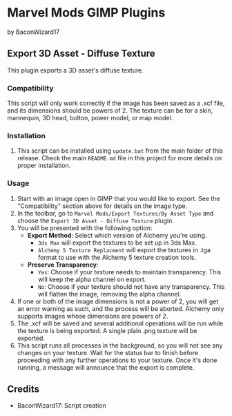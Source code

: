 # Marvel Mods GIMP Plugins
by BaconWizard17

## Export 3D Asset - Diffuse Texture
This plugin exports a 3D asset's diffuse texture.

### Compatibility
This script will only work correctly if the image has been saved as a .xcf file, and its dimensions should be powers of 2. The texture can be for a skin, mannequin, 3D head, bolton, power model, or map model.

### Installation
1. This script can be installed using `update.bat` from the main folder of this release. Check the main `README.md` file in this project for more details on proper installation.

### Usage
1. Start with an image open in GIMP that you would like to export. See the "Compatibility" section above for details on the image type.
2. In the toolbar, go to `Marvel Mods/Export Textures/By Asset Type` and choose the `Export 3D Asset - Diffuse Texture` plugin.
3. You will be presented with the following option:
	- **Export Method**: Select which version of Alchemy you're using.
	  - `3ds Max` will export the textures to be set up in 3ds Max.
	  - `Alchemy 5 Texture Replacment` will export the textures in .tga format to use with the Alchemy 5 texture creation tools.
    - **Preserve Transparency**:
	  - `Yes`: Choose if your texture needs to maintain transparency. This will keep the alpha channel on export.
	  - `No`: Choose if your texture should not have any transparency. This will flatten the image, removing the alpha channel.
4. If one or both of the image dimensions is not a power of 2, you will get an error warning as such, and the process will be aborted. Alchemy only supports images whose dimensions are powers of 2.
5. The .xcf will be saved and several additional operations will be run while the texture is being exported. A single plain .png texture will be exported.
6. This script runs all processes in the background, so you will not see any changes on your texture. Wait for the status bar to finish before proceeding with any further operations to your texture. Once it's done running, a message will announce that the export is complete.

## Credits
- BaconWizard17: Script creation